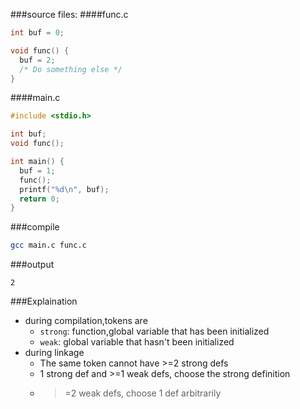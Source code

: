 ###source files:
####func.c
```cpp
int buf = 0;

void func() {
  buf = 2;
  /* Do something else */
}
```

####main.c
```cpp
#include <stdio.h>

int buf;
void func();

int main() {
  buf = 1;
  func();
  printf("%d\n", buf);
  return 0;
}
```
###compile
```bash
gcc main.c func.c
```

###output
```
2
```

###Explaination
- during compilation,tokens are
  - `strong`: function,global variable that has been initialized
  - `weak`: global variable that hasn't been initialized
- during linkage
  - The same token cannot have >=2 strong defs
  - 1 strong def and >=1 weak defs, choose the strong definition
  - >=2 weak defs, choose 1 def arbitrarily